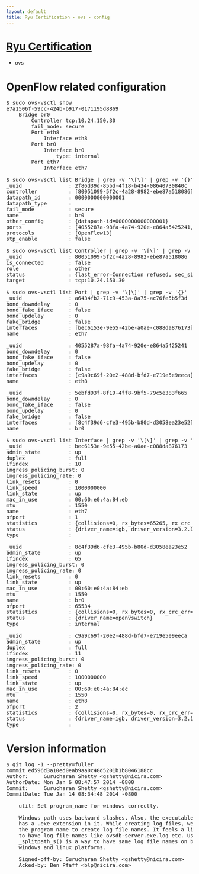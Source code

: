 ```yaml
---
layout: default
title: Ryu Certification - ovs - config
---
```

# [Ryu Certification](http://osrg.github.io/ryu/certification.html)
* ovs 

# OpenFlow related configuration
<pre>
$ sudo ovs-vsctl show
e7a1506f-59cc-424b-b917-0171195d8869
    Bridge br0
        Controller tcp:10.24.150.30
        fail_mode: secure
        Port eth8
            Interface eth8
        Port br0
            Interface br0
                type: internal
        Port eth7
            Interface eth7

$ sudo ovs-vsctl list Bridge | grep -v '\[\]' | grep -v '{}'
_uuid               : 2f86d39d-85bd-4f18-b434-08640730840c
controller          : [80051099-5f2c-4a28-8982-ebe87a518086]
datapath_id         : 0000000000000001
datapath_type       : 
fail_mode           : secure
name                : br0
other_config        : {datapath-id=0000000000000001}
ports               : [4055287a-98fa-4a74-920e-e864a5425241, 5ebfd93f-8f19-4ff8-9bf5-79c5e383f665, a6434fb2-71c9-453a-8a75-ac76fe5b5f3d]
protocols           : [OpenFlow13]
stp_enable          : false

$ sudo ovs-vsctl list Controller | grep -v '\[\]' | grep -v '{}'
_uuid               : 80051099-5f2c-4a28-8982-ebe87a518086
is_connected        : false
role                : other
status              : {last_error=Connection refused, sec_since_connect=357, sec_since_disconnect=0, state=BACKOFF}
target              : tcp:10.24.150.30

$ sudo ovs-vsctl list Port | grep -v '\[\]' | grep -v '{}'
_uuid               : a6434fb2-71c9-453a-8a75-ac76fe5b5f3d
bond_downdelay      : 0
bond_fake_iface     : false
bond_updelay        : 0
fake_bridge         : false
interfaces          : [bec6153e-9e55-42be-a0ae-c088da876173]
name                : eth7

_uuid               : 4055287a-98fa-4a74-920e-e864a5425241
bond_downdelay      : 0
bond_fake_iface     : false
bond_updelay        : 0
fake_bridge         : false
interfaces          : [c9a9c69f-20e2-488d-bfd7-e719e5e9eeca]
name                : eth8

_uuid               : 5ebfd93f-8f19-4ff8-9bf5-79c5e383f665
bond_downdelay      : 0
bond_fake_iface     : false
bond_updelay        : 0
fake_bridge         : false
interfaces          : [8c4f39d6-cfe3-495b-b80d-d3058ea23e52]
name                : br0

$ sudo ovs-vsctl list Interface | grep -v '\[\]' | grep -v '{}'
_uuid               : bec6153e-9e55-42be-a0ae-c088da876173
admin_state         : up
duplex              : full
ifindex             : 10
ingress_policing_burst: 0
ingress_policing_rate: 0
link_resets         : 0
link_speed          : 1000000000
link_state          : up
mac_in_use          : 00:60:e0:4a:84:eb
mtu                 : 1550
name                : eth7
ofport              : 1
statistics          : {collisions=0, rx_bytes=65265, rx_crc_err=0, rx_dropped=0, rx_errors=0, rx_frame_err=0, rx_over_err=0, rx_packets=660, tx_bytes=0, tx_dropped=0, tx_errors=0, tx_packets=0}
status              : {driver_name=igb, driver_version=3.2.10-k, firmware_version=3.10-0}
type                : 

_uuid               : 8c4f39d6-cfe3-495b-b80d-d3058ea23e52
admin_state         : up
ifindex             : 65
ingress_policing_burst: 0
ingress_policing_rate: 0
link_resets         : 0
link_state          : up
mac_in_use          : 00:60:e0:4a:84:eb
mtu                 : 1550
name                : br0
ofport              : 65534
statistics          : {collisions=0, rx_bytes=0, rx_crc_err=0, rx_dropped=0, rx_errors=0, rx_frame_err=0, rx_over_err=0, rx_packets=0, tx_bytes=0, tx_dropped=0, tx_errors=0, tx_packets=0}
status              : {driver_name=openvswitch}
type                : internal

_uuid               : c9a9c69f-20e2-488d-bfd7-e719e5e9eeca
admin_state         : up
duplex              : full
ifindex             : 11
ingress_policing_burst: 0
ingress_policing_rate: 0
link_resets         : 0
link_speed          : 1000000000
link_state          : up
mac_in_use          : 00:60:e0:4a:84:ec
mtu                 : 1550
name                : eth8
ofport              : 2
statistics          : {collisions=0, rx_bytes=0, rx_crc_err=0, rx_dropped=0, rx_errors=0, rx_frame_err=0, rx_over_err=0, rx_packets=0, tx_bytes=20536, tx_dropped=0, tx_errors=0, tx_packets=220}
status              : {driver_name=igb, driver_version=3.2.10-k, firmware_version=3.10-0}
type                : 
</pre>

# Version information
<pre>
$ git log -1 --pretty=fuller
commit ed596d3a10ed0eab9aa0c48d5201b1b8046188cc
Author:     Gurucharan Shetty &lt;gshetty@nicira.com&gt;
AuthorDate: Mon Jan 6 08:47:57 2014 -0800
Commit:     Gurucharan Shetty &lt;gshetty@nicira.com&gt;
CommitDate: Tue Jan 14 08:34:48 2014 -0800

    util: Set program_name for windows correctly.
    
    Windows path uses backward slashes. Also, the executable name
    has a .exe extension in it. While creating log files, we use
    the program name to create log file names. It feels a little odd
    to have log file names like ovsdb-server.exe.log etc. Using
    _splitpath_s() is a way to have same log file names on both
    windows and linux platforms.
    
    Signed-off-by: Gurucharan Shetty &lt;gshetty@nicira.com&gt;
    Acked-by: Ben Pfaff &lt;blp@nicira.com&gt;
</pre>
